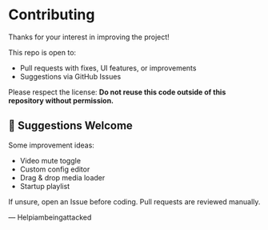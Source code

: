 # Contributing
Thanks for your interest in improving the project!

This repo is open to:
- Pull requests with fixes, UI features, or improvements
- Suggestions via GitHub Issues

Please respect the license: **Do not reuse this code outside of this repository without permission.**

## 🧪 Suggestions Welcome
Some improvement ideas:
- Video mute toggle
- Custom config editor
- Drag & drop media loader
- Startup playlist

If unsure, open an Issue before coding. Pull requests are reviewed manually.

— Helpiambeingattacked
